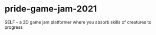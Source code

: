 # pride-game-jam-2021
SELF - a 2D game jam platformer where you absorb skills of creatures to progress
